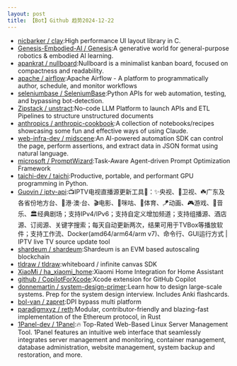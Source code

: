 ```yaml
---
layout: post
title: 【Bot】Github 趋势2024-12-22
---
```


* [nicbarker / clay](https://github.com/nicbarker/clay):High performance UI layout library in C.
* [Genesis-Embodied-AI / Genesis](https://github.com/Genesis-Embodied-AI/Genesis):A generative world for general-purpose robotics & embodied AI learning.
* [apankrat / nullboard](https://github.com/apankrat/nullboard):Nullboard is a minimalist kanban board, focused on compactness and readability.
* [apache / airflow](https://github.com/apache/airflow):Apache Airflow - A platform to programmatically author, schedule, and monitor workflows
* [seleniumbase / SeleniumBase](https://github.com/seleniumbase/SeleniumBase):Python APIs for web automation, testing, and bypassing bot-detection.
* [Zipstack / unstract](https://github.com/Zipstack/unstract):No-code LLM Platform to launch APIs and ETL Pipelines to structure unstructured documents
* [anthropics / anthropic-cookbook](https://github.com/anthropics/anthropic-cookbook):A collection of notebooks/recipes showcasing some fun and effective ways of using Claude.
* [web-infra-dev / midscene](https://github.com/web-infra-dev/midscene):An AI-powered automation SDK can control the page, perform assertions, and extract data in JSON format using natural language.
* [microsoft / PromptWizard](https://github.com/microsoft/PromptWizard):Task-Aware Agent-driven Prompt Optimization Framework
* [taichi-dev / taichi](https://github.com/taichi-dev/taichi):Productive, portable, and performant GPU programming in Python.
* [Guovin / iptv-api](https://github.com/Guovin/iptv-api):📺IPTV电视直播源更新工具🚀：✨央视、📡卫视、☘️广东及各省份地方台、🌊港·澳·台、🎬电影、🎥咪咕、🏀体育、🪁动画、🎮游戏、🎵音乐、🏛经典剧场；支持IPv4/IPv6；支持自定义增加频道；支持组播源、酒店源、订阅源、关键字搜索；每天自动更新两次，结果可用于TVBox等播放软件；支持工作流、Docker(amd64/arm64/arm v7)、命令行、GUI运行方式 | IPTV live TV source update tool
* [shardeum / shardeum](https://github.com/shardeum/shardeum):Shardeum is an EVM based autoscaling blockchain
* [tldraw / tldraw](https://github.com/tldraw/tldraw):whiteboard / infinite canvas SDK
* [XiaoMi / ha_xiaomi_home](https://github.com/XiaoMi/ha_xiaomi_home):Xiaomi Home Integration for Home Assistant
* [github / CopilotForXcode](https://github.com/github/CopilotForXcode):Xcode extension for GitHub Copilot
* [donnemartin / system-design-primer](https://github.com/donnemartin/system-design-primer):Learn how to design large-scale systems. Prep for the system design interview. Includes Anki flashcards.
* [bol-van / zapret](https://github.com/bol-van/zapret):DPI bypass multi platform
* [paradigmxyz / reth](https://github.com/paradigmxyz/reth):Modular, contributor-friendly and blazing-fast implementation of the Ethereum protocol, in Rust
* [1Panel-dev / 1Panel](https://github.com/1Panel-dev/1Panel):🔥 Top-Rated Web-Based Linux Server Management Tool. 1Panel features an intuitive web interface that seamlessly integrates server management and monitoring, container management, database administration, website management, system backup and restoration, and more.
